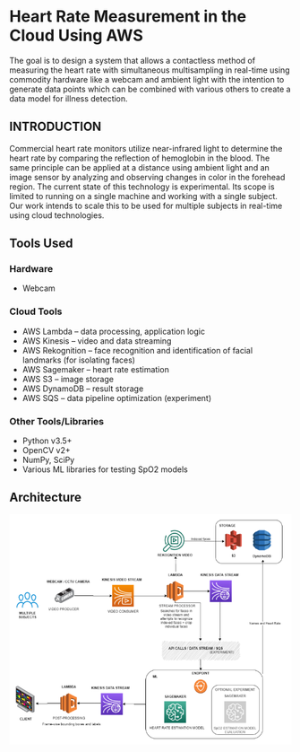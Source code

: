 
# Heart Rate Measurement in the Cloud Using AWS

The goal is to design a system that allows a contactless method of measuring the heart rate with
simultaneous multisampling in real-time using commodity hardware like a webcam and ambient light
with the intention to generate data points which can be combined with various others to create a data
model for illness detection.

## INTRODUCTION

Commercial heart rate monitors utilize near-infrared light to determine the heart rate by comparing the
reflection of hemoglobin in the blood. The same principle can be applied at a distance using ambient light and
an image sensor by analyzing and observing changes in color in the forehead region. The current state of this
technology is experimental. Its scope is limited to running on a single machine and working with a single
subject. Our work intends to scale this to be used for multiple subjects in real-time using cloud technologies.

## Tools Used

### Hardware

- Webcam

### Cloud Tools

- AWS Lambda – data processing, application logic
- AWS Kinesis – video and data streaming
- AWS Rekognition – face recognition and identification of facial landmarks (for isolating faces)
- AWS Sagemaker – heart rate estimation
- AWS S3 – image storage
- AWS DynamoDB – result storage
- AWS SQS – data pipeline optimization (experiment)

### Other Tools/Libraries

- Python v3.5+
- OpenCV v2+
- NumPy, SciPy
- Various ML libraries for testing SpO2 models

## Architecture

![Architecture](https://github.com/kkapoor3/Heart-rate-AWS/blob/main/extracted_image_1_0.png)

